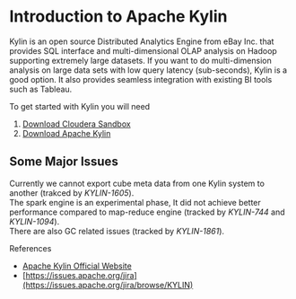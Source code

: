 # Introduction to Apache Kylin

Kylin is an open source Distributed Analytics Engine from eBay Inc. that provides SQL interface and multi-dimensional OLAP analysis on Hadoop supporting extremely large datasets. 
If you want to do multi-dimension analysis on large data sets with low query latency (sub-seconds), Kylin is a good option. It also provides seamless integration with existing BI tools such as Tableau.

To get started with Kylin you will need

1. [Download Cloudera Sandbox](http://www.cloudera.com/downloads/quickstart_vms/5-7.html)
2. [Download Apache Kylin](http://wwwftp.ciril.fr/pub/apache/kylin/apache-kylin-1.5.2.1/)


## Some Major Issues
Currently we cannot export cube meta data from one Kylin system to another (trakced by *KYLIN-1605*).  
The spark engine is an experimental phase, It did not achieve better performance compared to map-reduce engine (tracked by *KYLIN-744* and *KYLIN-1094*).  
There are also GC related issues (tracked by *KYLIN-1861*).  



References

* [Apache Kylin Official Website](http://kylin.apache.org/)
* [https://issues.apache.org/jira](https://issues.apache.org/jira/browse/KYLIN)
